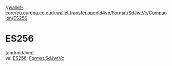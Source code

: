 //[wallet-core](../../../../../index.md)/[eu.europa.ec.eudi.wallet.transfer.openId4vp](../../../index.md)/[Format](../../index.md)/[SdJwtVc](../index.md)/[Companion](index.md)/[ES256](-e-s256.md)

# ES256

[androidJvm]\
val [ES256](-e-s256.md): [Format.SdJwtVc](../index.md)
